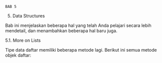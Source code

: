     BAB 5

5. Data Structures

Bab ini menjelaskan beberapa hal yang telah Anda pelajari secara lebih mendetail, dan menambahkan beberapa hal baru juga.

5.1. More on Lists

Tipe data daftar memiliki beberapa metode lagi. Berikut ini semua metode objek daftar:
